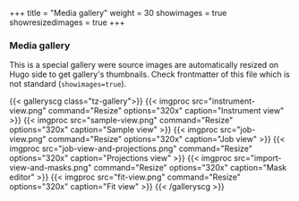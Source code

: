 +++
title = "Media gallery"
weight = 30
showimages = true
showresizedimages = true
+++

### Media gallery

This is a special gallery were source images are automatically resized on Hugo side
to get gallery's thumbnails. Check frontmatter of this file which is not standard (`showimages=true`).

{{< galleryscg class="tz-gallery">}}
{{< imgproc src="instrument-view.png" command="Resize" options="320x" caption="Instrument view" >}}
{{< imgproc src="sample-view.png" command="Resize" options="320x" caption="Sample view" >}}
{{< imgproc src="job-view.png" command="Resize" options="320x" caption="Job view" >}}
{{< imgproc src="job-view-and-projections.png" command="Resize" options="320x" caption="Projections view" >}}
{{< imgproc src="import-view-and-masks.png" command="Resize" options="320x" caption="Mask editor" >}}
{{< imgproc src="fit-view.png" command="Resize" options="320x" caption="Fit view" >}}
{{< /galleryscg >}}
